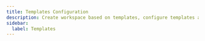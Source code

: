 ```yaml
---
title: Templates Configuration
description: Create workspace based on templates, configure templates and much more.
sidebar:
  label: Templates
---
```

